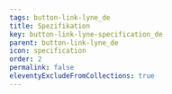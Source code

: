```yaml
---
tags: button-link-lyne_de
title: Spezifikation
key: button-link-lyne-specification_de
parent: button-link-lyne_de
icon: specification
order: 2
permalink: false
eleventyExcludeFromCollections: true
---
```


